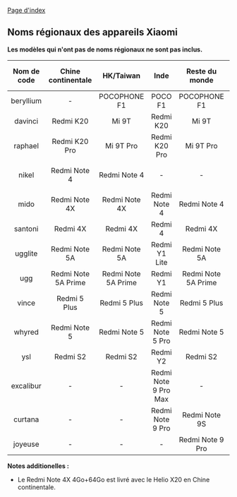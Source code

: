 [Page d'index](../)

## Noms régionaux des appareils Xiaomi

**Les modèles qui n'ont pas de noms régionaux ne sont pas inclus.**

| Nom de code | Chine continentale | HK/Taiwan | Inde | Reste du monde | Aussi connu comme |
|:---------:|:-------------------:|:-------------------:|:----------------:|:-------------------:|:---------------------:|
| beryllium | - | POCOPHONE F1 | POCO F1 | POCOPHONE F1 | - |
| davinci | Redmi K20 | Mi 9T | Redmi K20 | Mi 9T | - |
| raphael | Redmi K20 Pro | Mi 9T Pro | Redmi K20 Pro | Mi 9T Pro | - |
| nikel | Redmi Note 4 | Redmi Note 4 | - | - | Redmi Note 4 MTK |
| mido | Redmi Note 4X | Redmi Note 4X | Redmi Note 4 | Redmi Note 4 | Redmi Note 4 Qualcomm |
| santoni | Redmi 4X | Redmi 4X | Redmi 4 | Redmi 4X | - |
| ugglite | Redmi Note 5A | Redmi Note 5A | Redmi Y1 Lite | Redmi Note 5A | - |
| ugg | Redmi Note 5A Prime | Redmi Note 5A Prime | Redmi Y1 | Redmi Note 5A Prime | - |
| vince | Redmi 5 Plus | Redmi 5 Plus | Redmi Note 5 | Redmi 5 Plus | - |
| whyred | Redmi Note 5 | Redmi Note 5 | Redmi Note 5 Pro | Redmi Note 5 | - |
| ysl | Redmi S2 | Redmi S2 | Redmi Y2 | Redmi S2 | - |
| excalibur | - | - | Redmi Note 9 Pro Max | - | - |
| curtana |- | - | Redmi Note 9 Pro | Redmi Note 9S | - |
| joyeuse | - | - | - | Redmi Note 9 Pro | - |

**Notes additionelles :**

* Le Redmi Note 4X 4Go+64Go est livré avec le Helio X20 en Chine continentale.
